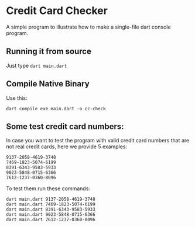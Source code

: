 # Credit Card Checker

A simple program to illustrate how to make a single-file dart console program.

## Running it from source

Just type `dart main.dart`

## Compile Native Binary

Use this:
```shell
dart compile exe main.dart -o cc-check
```

## Some test credit card numbers:

In case you want to test the program with valid credit card numbers
that are not real credit cards, here we provide 5 examples:

    9137-2058-4619-3748
    7469-1823-5074-6199
    8391-6343-9583-5933
    9023-5848-0715-6366
    7612-1237-0360-8096

To test them run these commands:
```shell
dart main.dart 9137-2058-4619-3748
dart main.dart 7469-1823-5074-6199
dart main.dart 8391-6343-9583-5933
dart main.dart 9023-5848-0715-6366
dart main.dart 7612-1237-0360-8096
```
